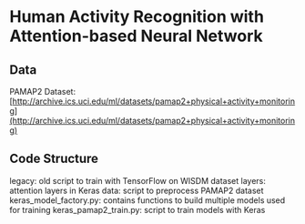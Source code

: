# Human Activity Recognition with Attention-based Neural Network

## Data  
PAMAP2 Dataset: [http://archive.ics.uci.edu/ml/datasets/pamap2+physical+activity+monitoring](http://archive.ics.uci.edu/ml/datasets/pamap2+physical+activity+monitoring)

## Code Structure
legacy: old script to train with TensorFlow on WISDM dataset
layers: attention layers in Keras
data: script to preprocess PAMAP2 dataset
keras_model_factory.py: contains functions to build multiple models used for training
keras_pamap2_train.py: script to train models with Keras